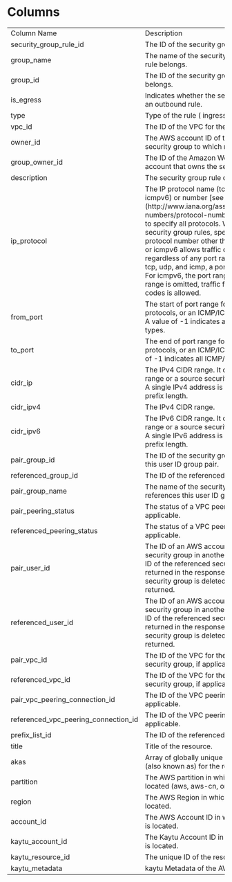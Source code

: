 # Columns  

<table>
	<tr><td>Column Name</td><td>Description</td></tr>
	<tr><td>security_group_rule_id</td><td>The ID of the security group rule.</td></tr>
	<tr><td>group_name</td><td>The name of the security group to which rule belongs.</td></tr>
	<tr><td>group_id</td><td>The ID of the security group to which rule belongs.</td></tr>
	<tr><td>is_egress</td><td>Indicates whether the security group rule is an outbound rule.</td></tr>
	<tr><td>type</td><td>Type of the rule ( ingress | egress).</td></tr>
	<tr><td>vpc_id</td><td>The ID of the VPC for the security group.</td></tr>
	<tr><td>owner_id</td><td>The AWS account ID of the owner of the security group to which rule belongs.</td></tr>
	<tr><td>group_owner_id</td><td>The ID of the Amazon Web Services account that owns the security group.</td></tr>
	<tr><td>description</td><td>The security group rule description.</td></tr>
	<tr><td>ip_protocol</td><td>The IP protocol name (tcp, udp, icmp, icmpv6) or number [see Protocol Numbers ](http://www.iana.org/assignments/protocol-numbers/protocol-numbers.xhtml). Use -1 to specify all protocols. When authorizing security group rules, specifying -1 or a protocol number other than tcp, udp, icmp, or icmpv6 allows traffic on all ports, regardless of any port range specified. For tcp, udp, and icmp, a port range is specified. For icmpv6, the port range is optional. If port range is omitted, traffic for all types and codes is allowed.</td></tr>
	<tr><td>from_port</td><td>The start of port range for the TCP and UDP protocols, or an ICMP/ICMPv6 type number. A value of -1 indicates all ICMP/ICMPv6 types.</td></tr>
	<tr><td>to_port</td><td>The end of port range for the TCP and UDP protocols, or an ICMP/ICMPv6 code. A value of -1 indicates all ICMP/ICMPv6 codes.</td></tr>
	<tr><td>cidr_ip</td><td>The IPv4 CIDR range. It can be either a CIDR range or a source security group, not both. A single IPv4 address is denoted by /32 prefix length.</td></tr>
	<tr><td>cidr_ipv4</td><td>The IPv4 CIDR range.</td></tr>
	<tr><td>cidr_ipv6</td><td>The IPv6 CIDR range. It can be either a CIDR range or a source security group, not both. A single IPv6 address is denoted by /128 prefix length.</td></tr>
	<tr><td>pair_group_id</td><td>The ID of the security group that references this user ID group pair.</td></tr>
	<tr><td>referenced_group_id</td><td>The ID of the referenced security group.</td></tr>
	<tr><td>pair_group_name</td><td>The name of the security group that references this user ID group pair.</td></tr>
	<tr><td>pair_peering_status</td><td>The status of a VPC peering connection, if applicable.</td></tr>
	<tr><td>referenced_peering_status</td><td>The status of a VPC peering connection, if applicable.</td></tr>
	<tr><td>pair_user_id</td><td>The ID of an AWS account. For a referenced security group in another VPC, the account ID of the referenced security group is returned in the response. If the referenced security group is deleted, this value is not returned.</td></tr>
	<tr><td>referenced_user_id</td><td>The ID of an AWS account. For a referenced security group in another VPC, the account ID of the referenced security group is returned in the response. If the referenced security group is deleted, this value is not returned.</td></tr>
	<tr><td>pair_vpc_id</td><td>The ID of the VPC for the referenced security group, if applicable.</td></tr>
	<tr><td>referenced_vpc_id</td><td>The ID of the VPC for the referenced security group, if applicable.</td></tr>
	<tr><td>pair_vpc_peering_connection_id</td><td>The ID of the VPC peering connection, if applicable.</td></tr>
	<tr><td>referenced_vpc_peering_connection_id</td><td>The ID of the VPC peering connection, if applicable.</td></tr>
	<tr><td>prefix_list_id</td><td>The ID of the referenced prefix list.</td></tr>
	<tr><td>title</td><td>Title of the resource.</td></tr>
	<tr><td>akas</td><td>Array of globally unique identifier strings (also known as) for the resource.</td></tr>
	<tr><td>partition</td><td>The AWS partition in which the resource is located (aws, aws-cn, or aws-us-gov).</td></tr>
	<tr><td>region</td><td>The AWS Region in which the resource is located.</td></tr>
	<tr><td>account_id</td><td>The AWS Account ID in which the resource is located.</td></tr>
	<tr><td>kaytu_account_id</td><td>The Kaytu Account ID in which the resource is located.</td></tr>
	<tr><td>kaytu_resource_id</td><td>The unique ID of the resource in Kaytu.</td></tr>
	<tr><td>kaytu_metadata</td><td>kaytu Metadata of the AWS resource.</td></tr>
</table>